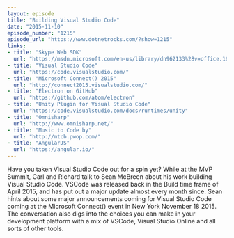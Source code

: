 ```yaml
---
layout: episode
title: "Building Visual Studio Code"
date: "2015-11-10"
episode_number: "1215"
episode_url: "https://www.dotnetrocks.com/?show=1215"
links:
- title: "Skype Web SDK"
  url: "https://msdn.microsoft.com/en-us/library/dn962133%28v=office.16%29.aspx"
- title: "Visual Studio Code"
  url: "https://code.visualstudio.com/"
- title: "Microsoft Connect() 2015"
  url: "http://connect2015.visualstudio.com/"
- title: "Electron on GitHub"
  url: "https://github.com/atom/electron"
- title: "Unity Plugin for Visual Studio Code"
  url: "https://code.visualstudio.com/docs/runtimes/unity"
- title: "Omnisharp"
  url: "http://www.omnisharp.net/"
- title: "Music to Code by"
  url: "http://mtcb.pwop.com/"
- title: "AngularJS"
  url: "https://angular.io/"
---
```


Have you taken Visual Studio Code out for a spin yet? While at the MVP Summit, Carl and Richard talk to Sean McBreen about his work building Visual Studio Code. VSCode was released back in the Build time frame of April 2015, and has put out a major update almost every month since. Sean hints about some major announcements coming for Visual Studio Code coming at the Microsoft Connect() event in New York November 18 2015. The conversation also digs into the choices you can make in your development platform with a mix of VSCode, Visual Studio Online and all sorts of other tools.
